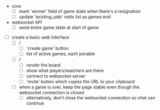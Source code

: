 - core
  - [ ] mark 'winner' field of game state when there's a resignation
  - [ ] update 'existing_uids' redis list as games end
- websocket API
  - [ ] send entire game state at start of game

- [ ] create a basic web interface
  - [ ] /
    - [ ] 'create game' button
    - [ ] list of active games, each joinable
  - [ ] /<uid>
    - [ ] render the board
    - [ ] show what players/watchers are there
    - [ ] connect to websocket server
    - [ ] 'invite' button which copies the URL to your clipboard
  - [ ] when a game is over, keep the page stable even though the websocket connection is closed
    - [ ] alternatively, don't close the websocket connection so chat can continue

[1]: https://websockets.readthedocs.io/en/stable/intro/index.html
[2]: https://websockets.readthedocs.io/en/stable/topics/authentication.html
